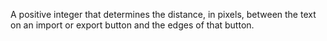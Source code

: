 A positive integer that determines the distance, in pixels, between the text on an import or export button and the edges of that button.

